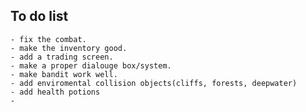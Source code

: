 ## To do list

	- fix the combat.
	- make the inventory good.
	- add a trading screen.
	- make a proper dialouge box/system.
	- make bandit work well.
	- add enviromental collision objects(cliffs, forests, deepwater)
	- add health potions
	- 